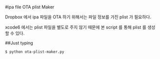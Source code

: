 #ipa file OTA plist Maker

Dropbox 에서 ipa 파일을 OTA 하기 위해서는 파일 정보를 가진 plist 가 필요하다.

xcode6 에서는 plist 파일을 별도로 주지 않기 때문에 본 script 를 통해 plist 를 생성 할 수 있다.

##Just typing

```
$ python ota-plist-maker.py
```
